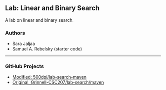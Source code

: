 ## Lab: Linear and Binary Search

A lab on linear and binary search.

### Authors

- Sara Jaljaa
- Samuel A. Rebelsky (starter code)

---

### GitHub Projects
- [Modified: 500dpi/lab-search-maven](https://github.com/500dpi/lab-search-maven)
- [Original: Grinnell-CSC207/lab-search/maven](https://github.com/Grinnell-CSC207/lab-search-maven)
